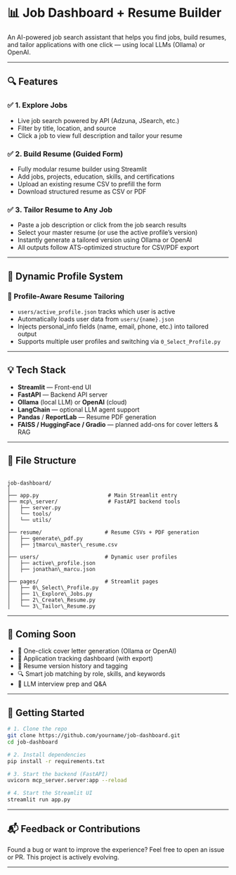 # 📊 Job Dashboard + Resume Builder

An AI-powered job search assistant that helps you find jobs, build resumes, and tailor applications with one click — using local LLMs (Ollama) or OpenAI.

---

## 🔍 Features

### ✅ 1. Explore Jobs
- Live job search powered by API (Adzuna, JSearch, etc.)
- Filter by title, location, and source
- Click a job to view full description and tailor your resume

### ✅ 2. Build Resume (Guided Form)
- Fully modular resume builder using Streamlit
- Add jobs, projects, education, skills, and certifications
- Upload an existing resume CSV to prefill the form
- Download structured resume as CSV or PDF

### ✅ 3. Tailor Resume to Any Job
- Paste a job description or click from the job search results
- Select your master resume (or use the active profile’s version)
- Instantly generate a tailored version using Ollama or OpenAI
- All outputs follow ATS-optimized structure for CSV/PDF export

---

## 👤 Dynamic Profile System

### 🧠 Profile-Aware Resume Tailoring
- `users/active_profile.json` tracks which user is active
- Automatically loads user data from `users/{name}.json`
- Injects personal_info fields (name, email, phone, etc.) into tailored output
- Supports multiple user profiles and switching via `0_Select_Profile.py`

---

## 💡 Tech Stack

- **Streamlit** — Front-end UI
- **FastAPI** — Backend API server
- **Ollama** (local LLM) or **OpenAI** (cloud)
- **LangChain** — optional LLM agent support
- **Pandas** / **ReportLab** — Resume PDF generation
- **FAISS / HuggingFace / Gradio** — planned add-ons for cover letters & RAG

---

## 📂 File Structure

```

job-dashboard/
│
├── app.py                      # Main Streamlit entry
├── mcp\_server/                # FastAPI backend tools
│   ├── server.py
│   └── tools/
│   └── utils/
│
├── resume/                    # Resume CSVs + PDF generation
│   ├── generate\_pdf.py
│   ├── jtmarcu\_master\_resume.csv
│
├── users/                     # Dynamic user profiles
│   ├── active\_profile.json
│   ├── jonathan\_marcu.json
│
├── pages/                     # Streamlit pages
│   ├── 0\_Select\_Profile.py
│   ├── 1\_Explore\_Jobs.py
│   ├── 2\_Create\_Resume.py
│   └── 3\_Tailor\_Resume.py

````

---

## 🧪 Coming Soon

- 📝 One-click cover letter generation (Ollama or OpenAI)
- 💾 Application tracking dashboard (with export)
- 📌 Resume version history and tagging
- 🔍 Smart job matching by role, skills, and keywords
- 🧠 LLM interview prep and Q&A

---

## 🚀 Getting Started

```bash
# 1. Clone the repo
git clone https://github.com/yourname/job-dashboard.git
cd job-dashboard

# 2. Install dependencies
pip install -r requirements.txt

# 3. Start the backend (FastAPI)
uvicorn mcp_server.server:app --reload

# 4. Start the Streamlit UI
streamlit run app.py
````

---

## 📬 Feedback or Contributions

Found a bug or want to improve the experience?
Feel free to open an issue or PR. This project is actively evolving.

---